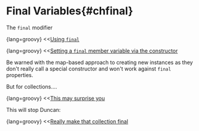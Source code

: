 # Final Variables{#chfinal}

The `final` modifier

{lang=groovy}
<<[Using `final`](code/08/09/final.groovy)


{lang=groovy}
<<[Setting a `final` member variable via the constructor](code/08/09/final_constructor.groovy)

Be warned with the map-based approach to creating new instances as they don't really call a special constructor and
won't work against `final` properties.

But for collections....

{lang=groovy}
<<[This may surprise you](code/08/09/collection.groovy)

This will stop Duncan:

{lang=groovy}
<<[Really make that collection final](code/08/09/immutable.groovy)

